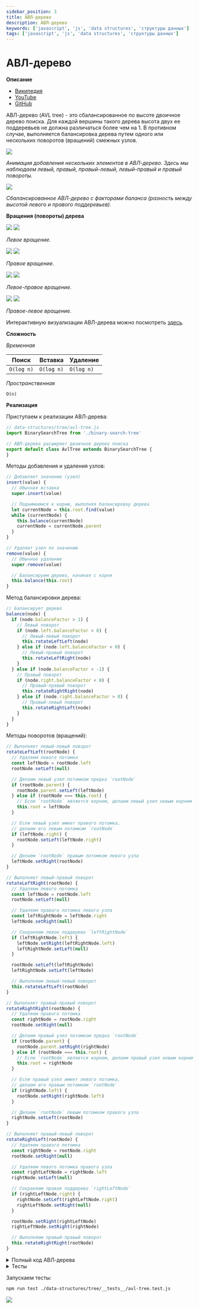 ```yaml
---
sidebar_position: 3
title: АВЛ-дерево
description: АВЛ-дерево
keywords: ['javascript', 'js', 'data structures', 'структуры данных']
tags: ['javascript', 'js', 'data structures', 'структуры данных']
---
```


# АВЛ-дерево

__Описание__

- [Википедия](https://ru.wikipedia.org/wiki/%D0%90%D0%92%D0%9B-%D0%B4%D0%B5%D1%80%D0%B5%D0%B2%D0%BE)
- [YouTube](https://www.youtube.com/watch?v=DB1HFCEdLxA)
- [GitHub](https://github.com/harryheman/algorithms-data-structures/blob/main/src/data-structures/tree/avl-tree.js)

АВЛ-дерево (AVL tree) - это сбалансированное по высоте двоичное дерево поиска. Для каждой вершины такого дерева высота двух ее поддеревьев не должна различаться более чем на 1. В противном случае, выполняется балансировка дерева путем одного или нескольких поворотов (вращений) смежных узлов.

<img src="https://habrastorage.org/webt/l5/om/48/l5om486fusvq7o8dy4rl2spw6v0.gif" />
<br />

_Анимация добавления нескольких элементов в АВЛ-дерево. Здесь мы наблюдаем левый, правый, правый-левый, левый-правый и правый повороты._

<img src="https://habrastorage.org/webt/4k/tx/jb/4ktxjbjjmrje-2lx6u2vo5zmzwo.png" />
<br />

_Сбалансированное АВЛ-дерево с факторами баланса (разность между высотой левого и правого поддеревьев)._

__Вращения (повороты) дерева__

<img src="https://habrastorage.org/webt/y0/xu/cl/y0xuclok4has_hjbyxaxphopyn8.jpeg" />
<img src="https://habrastorage.org/webt/y8/et/lv/y8etlvr0er1dtttao3uvocjumii.png" />
<br />

_Левое вращение._

<img src="https://habrastorage.org/webt/ov/aj/n0/ovajn04ijolefodbbdsihrep_y0.jpeg" />
<img src="https://habrastorage.org/webt/ab/he/h8/abheh8t3of8fvg0_za4o27zauey.png" />
<br />

_Правое вращение._

<img src="https://habrastorage.org/webt/ng/pd/0x/ngpd0xnfp6fffu89qlyj0vf-u2m.jpeg" />
<img src="https://habrastorage.org/webt/7k/fm/tf/7kfmtfrexx2itgz_4gxh0coqp1y.png" />
<br />

_Левое-правое вращение._

<img src="https://habrastorage.org/webt/38/87/qy/3887qy95gorbut0fnzi_t88owwq.jpeg" />
<img src="https://habrastorage.org/webt/a8/yt/si/a8ytsioqvhr314v0h182i1nlp6w.png" />
<br />

_Правое-левое вращение._

Интерактивную визуализации АВЛ-дерева можно посмотреть [здесь](https://www.cs.usfca.edu/~galles/visualization/AVLtree.html).

__Сложность__

_Временная_

| Поиск      | Вставка    | Удаление   |
|------------|------------|------------|
| `O(log n)` | `O(log n)` | `O(log n)` |

_Пространственная_

`O(n)`

__Реализация__

Приступаем к реализации АВЛ-дерева:

```javascript
// data-structures/tree/avl-tree.js
import BinarySearchTree from './binary-search-tree'

// АВЛ-дерево расширяет двоичное дерево поиска
export default class AvlTree extends BinarySearchTree {
}
```

Методы добавления и удаления узлов:

```javascript
// Добавляет значение (узел)
insert(value) {
  // Обычная вставка
  super.insert(value)

  // Поднимаемся к корню, выполняя балансировку дерева
  let currentNode = this.root.find(value)
  while (currentNode) {
    this.balance(currentNode)
    currentNode = currentNode.parent
  }
}

// Удаляет узел по значению
remove(value) {
  // Обычное удаление
  super.remove(value)

  // Балансируем дерево, начиная с корня
  this.balance(this.root)
}
```

Метод балансировки дерева:

```javascript
// Балансирует дерево
balance(node) {
  if (node.balanceFactor > 1) {
    // Левый поворот
    if (node.left.balanceFactor > 0) {
      // Левый-левый поворот
      this.rotateLeftLeft(node)
    } else if (node.left.balanceFactor < 0) {
      // Левый-правый поворот
      this.rotateLeftRight(node)
    }
  } else if (node.balanceFactor < -1) {
    // Правый поворот
    if (node.right.balanceFactor < 0) {
      // Правый-правый поворот
      this.rotateRightRight(node)
    } else if (node.right.balanceFactor > 0) {
      // Правый-левый поворот
      this.rotateRightLeft(node)
    }
  }
}
```

Методы поворотов (вращений):

```javascript
// Выполняет левый-левый поворот
rotateLeftLeft(rootNode) {
  // Удаляем левого потомка
  const leftNode = rootNode.left
  rootNode.setLeft(null)

  // Делаем левый узел потомком предка `rootNode`
  if (rootNode.parent) {
    rootNode.parent.setLeft(leftNode)
  } else if (rootNode === this.root) {
    // Если `rootNode` является корнем, делаем левый узел новым корнем
    this.root = leftNode
  }

  // Если левый узел имеет правого потомка,
  // делаем его левым потомком `rootNode`
  if (leftNode.right) {
    rootNode.setLeft(leftNode.right)
  }

  // Делаем `rootNode` правым потомком левого узла
  leftNode.setRight(rootNode)
}

// Выполняет левый-правый поворот
rotateLeftRight(rootNode) {
  // Удаляем левого потомка
  const leftNode = rootNode.left
  rootNode.setLeft(null)

  // Удаляем правого потомка левого узла
  const leftRightNode = leftNode.right
  leftNode.setRight(null)

  // Сохраняем левое поддерево `leftRightNode`
  if (leftRightNode.left) {
    leftNode.setRight(leftRightNode.left)
    leftRightNode.setLeft(null)
  }

  rootNode.setLeft(leftRightNode)
  leftRightNode.setLeft(leftNode)

  // Выполняем левый-левый поворот
  this.rotateLeftLeft(rootNode)
}

// Выполняет правый-правый поворот
rotateRightRight(rootNode) {
  // Удаляем правого потомка
  const rightNode = rootNode.right
  rootNode.setRight(null)

  // Делаем правый узел потомком предка `rootNode`
  if (rootNode.parent) {
    rootNode.parent.setRight(rightNode)
  } else if (rootNode === this.root) {
    // Если `rootNode` является корнем, делаем правый узел новым корнем
    this.root = rightNode
  }

  // Если правый узел имеет левого потомка,
  // делаем его правым потомком `rootNode`
  if (rightNode.left) {
    rootNode.setRight(rightNode.left)
  }

  // Делаем `rootNode` левым потомком правого узла
  rightNode.setLeft(rootNode)
}

// Выполняет правый-левый поворот
rotateRightLeft(rootNode) {
  // Удаляем правого потомка
  const rightNode = rootNode.right
  rootNode.setRight(null)

  // Удаляем левого потомка правого узла
  const rightLeftNode = rightNode.left
  rightNode.setLeft(null)

  // Сохраняем правое поддерево `rightLeftNode`
  if (rightLeftNode.right) {
    rightNode.setLeft(rightLeftNode.right)
    rightLeftNode.setRight(null)
  }

  rootNode.setRight(rightLeftNode)
  rightLeftNode.setRight(rightNode)

  // Выполняем правый-правый поворот
  this.rotateRightRight(rootNode)
}
```

<details>
<summary>Полный код АВЛ-дерева</summary>

```javascript
import BinarySearchTree from './binary-search-tree'

// АВЛ-дерево расширяет двоичное дерево поиска
export default class AvlTree extends BinarySearchTree {
  // Добавляет значение (узел)
  insert(value) {
    // Обычная вставка
    super.insert(value)

    // Поднимаемся к корню, выполняя балансировку дерева
    let currentNode = this.root.find(value)
    while (currentNode) {
      this.balance(currentNode)
      currentNode = currentNode.parent
    }
  }

  // Удаляет узел по значению
  remove(value) {
    // Обычное удаление
    super.remove(value)

    // Балансируем дерево, начиная с корня
    this.balance(this.root)
  }

  // Балансирует дерево
  balance(node) {
    if (node.balanceFactor > 1) {
      // Левый поворот
      if (node.left.balanceFactor > 0) {
        // Левый-левый поворот
        this.rotateLeftLeft(node)
      } else if (node.left.balanceFactor < 0) {
        // Левый-правый поворот
        this.rotateLeftRight(node)
      }
    } else if (node.balanceFactor < -1) {
      // Правый поворот
      if (node.right.balanceFactor < 0) {
        // Правый-правый поворот
        this.rotateRightRight(node)
      } else if (node.right.balanceFactor > 0) {
        // Правый-левый поворот
        this.rotateRightLeft(node)
      }
    }
  }

  // Выполняет левый-левый поворот
  rotateLeftLeft(rootNode) {
    // Удаляем левого потомка
    const leftNode = rootNode.left
    rootNode.setLeft(null)

    // Делаем левый узел потомком предка `rootNode`
    if (rootNode.parent) {
      rootNode.parent.setLeft(leftNode)
    } else if (rootNode === this.root) {
      // Если `rootNode` является корнем, делаем левый узел новым корнем
      this.root = leftNode
    }

    // Если левый узел имеет правого потомка,
    // делаем его левым потомком `rootNode`
    if (leftNode.right) {
      rootNode.setLeft(leftNode.right)
    }

    // Делаем `rootNode` правым потомком левого узла
    leftNode.setRight(rootNode)
  }

  // Выполняет левый-правый поворот
  rotateLeftRight(rootNode) {
    // Удаляем левого потомка
    const leftNode = rootNode.left
    rootNode.setLeft(null)

    // Удаляем правого потомка левого узла
    const leftRightNode = leftNode.right
    leftNode.setRight(null)

    // Сохраняем левое поддерево `leftRightNode`
    if (leftRightNode.left) {
      leftNode.setRight(leftRightNode.left)
      leftRightNode.setLeft(null)
    }

    rootNode.setLeft(leftRightNode)
    leftRightNode.setLeft(leftNode)

    // Выполняем левый-левый поворот
    this.rotateLeftLeft(rootNode)
  }

  // Выполняет правый-правый поворот
  rotateRightRight(rootNode) {
    // Удаляем правого потомка
    const rightNode = rootNode.right
    rootNode.setRight(null)

    // Делаем правый узел потомком предка `rootNode`
    if (rootNode.parent) {
      rootNode.parent.setRight(rightNode)
    } else if (rootNode === this.root) {
      // Если `rootNode` является корнем, делаем правый узел новым корнем
      this.root = rightNode
    }

    // Если правый узел имеет левого потомка,
    // делаем его правым потомком `rootNode`
    if (rightNode.left) {
      rootNode.setRight(rightNode.left)
    }

    // Делаем `rootNode` левым потомком правого узла
    rightNode.setLeft(rootNode)
  }

  // Выполняет правый-левый поворот
  rotateRightLeft(rootNode) {
    // Удаляем правого потомка
    const rightNode = rootNode.right
    rootNode.setRight(null)

    // Удаляем левого потомка правого узла
    const rightLeftNode = rightNode.left
    rightNode.setLeft(null)

    // Сохраняем правое поддерево `rightLeftNode`
    if (rightLeftNode.right) {
      rightNode.setLeft(rightLeftNode.right)
      rightLeftNode.setRight(null)
    }

    rootNode.setRight(rightLeftNode)
    rightLeftNode.setRight(rightNode)

    // Выполняем правый-правый поворот
    this.rotateRightRight(rootNode)
  }
}
```

</details>

<details>
<summary>Тесты</summary>

```javascript
// data-structures/tree/__tests__/avl-tree.test.js
import AvlTree from '../avl-tree'

describe('AvlTree', () => {
  it('должен выполнить простой левый-левый поворот', () => {
    const tree = new AvlTree()

    tree.insert(4)
    tree.insert(3)
    tree.insert(2)

    expect(tree.toString()).toBe('2,3,4')
    expect(tree.root.value).toBe(3)
    expect(tree.root.height).toBe(1)

    tree.insert(1)

    expect(tree.toString()).toBe('1,2,3,4')
    expect(tree.root.value).toBe(3)
    expect(tree.root.height).toBe(2)

    tree.insert(0)

    expect(tree.toString()).toBe('0,1,2,3,4')
    expect(tree.root.value).toBe(3)
    expect(tree.root.left.value).toBe(1)
    expect(tree.root.height).toBe(2)
  })

  it('должен выполнить сложный левый-левый поворот', () => {
    const tree = new AvlTree()

    tree.insert(30)
    tree.insert(20)
    tree.insert(40)
    tree.insert(10)

    expect(tree.root.value).toBe(30)
    expect(tree.root.height).toBe(2)
    expect(tree.toString()).toBe('10,20,30,40')

    tree.insert(25)
    expect(tree.root.value).toBe(30)
    expect(tree.root.height).toBe(2)
    expect(tree.toString()).toBe('10,20,25,30,40')

    tree.insert(5)
    expect(tree.root.value).toBe(20)
    expect(tree.root.height).toBe(2)
    expect(tree.toString()).toBe('5,10,20,25,30,40')
  })

  it('должен выполнить простой правый-правый поворот', () => {
    const tree = new AvlTree()

    tree.insert(2)
    tree.insert(3)
    tree.insert(4)

    expect(tree.toString()).toBe('2,3,4')
    expect(tree.root.value).toBe(3)
    expect(tree.root.height).toBe(1)

    tree.insert(5)

    expect(tree.toString()).toBe('2,3,4,5')
    expect(tree.root.value).toBe(3)
    expect(tree.root.height).toBe(2)

    tree.insert(6)

    expect(tree.toString()).toBe('2,3,4,5,6')
    expect(tree.root.value).toBe(3)
    expect(tree.root.right.value).toBe(5)
    expect(tree.root.height).toBe(2)
  })

  it('должен выполнить сложный правый-правый поворот', () => {
    const tree = new AvlTree()

    tree.insert(30)
    tree.insert(20)
    tree.insert(40)
    tree.insert(50)

    expect(tree.root.value).toBe(30)
    expect(tree.root.height).toBe(2)
    expect(tree.toString()).toBe('20,30,40,50')

    tree.insert(35)
    expect(tree.root.value).toBe(30)
    expect(tree.root.height).toBe(2)
    expect(tree.toString()).toBe('20,30,35,40,50')

    tree.insert(55)
    expect(tree.root.value).toBe(40)
    expect(tree.root.height).toBe(2)
    expect(tree.toString()).toBe('20,30,35,40,50,55')
  })

  it('должен выполнить левый-правый поворот', () => {
    const tree = new AvlTree()

    tree.insert(30)
    tree.insert(20)
    tree.insert(25)

    expect(tree.root.height).toBe(1)
    expect(tree.root.value).toBe(25)
    expect(tree.toString()).toBe('20,25,30')
  })

  it('должен выполнить правый-левый поворот', () => {
    const tree = new AvlTree()

    tree.insert(30)
    tree.insert(40)
    tree.insert(35)

    expect(tree.root.height).toBe(1)
    expect(tree.root.value).toBe(35)
    expect(tree.toString()).toBe('30,35,40')
  })

  it('должен создать сбалансированное дерево: кейс #1', () => {
    // @see: https://www.youtube.com/watch?v=rbg7Qf8GkQ4&t=839s
    const tree = new AvlTree()

    tree.insert(1)
    tree.insert(2)
    tree.insert(3)

    expect(tree.root.value).toBe(2)
    expect(tree.root.height).toBe(1)
    expect(tree.toString()).toBe('1,2,3')

    tree.insert(6)

    expect(tree.root.value).toBe(2)
    expect(tree.root.height).toBe(2)
    expect(tree.toString()).toBe('1,2,3,6')

    tree.insert(15)

    expect(tree.root.value).toBe(2)
    expect(tree.root.height).toBe(2)
    expect(tree.toString()).toBe('1,2,3,6,15')

    tree.insert(-2)

    expect(tree.root.value).toBe(2)
    expect(tree.root.height).toBe(2)
    expect(tree.toString()).toBe('-2,1,2,3,6,15')

    tree.insert(-5)

    expect(tree.root.value).toBe(2)
    expect(tree.root.height).toBe(2)
    expect(tree.toString()).toBe('-5,-2,1,2,3,6,15')

    tree.insert(-8)

    expect(tree.root.value).toBe(2)
    expect(tree.root.height).toBe(3)
    expect(tree.toString()).toBe('-8,-5,-2,1,2,3,6,15')
  })

  it('должен создать сбалансированное дерево: кейс #2', () => {
    // @see https://www.youtube.com/watch?v=7m94k2Qhg68
    const tree = new AvlTree()

    tree.insert(43)
    tree.insert(18)
    tree.insert(22)
    tree.insert(9)
    tree.insert(21)
    tree.insert(6)

    expect(tree.root.value).toBe(18)
    expect(tree.root.height).toBe(2)
    expect(tree.toString()).toBe('6,9,18,21,22,43')

    tree.insert(8)

    expect(tree.root.value).toBe(18)
    expect(tree.root.height).toBe(2)
    expect(tree.toString()).toBe('6,8,9,18,21,22,43')
  })

  it('должен выполнить левый-правый поворот с сохранением левого поддерева: кейс #1', () => {
    const tree = new AvlTree()

    tree.insert(30)
    tree.insert(15)
    tree.insert(40)
    tree.insert(10)
    tree.insert(18)
    tree.insert(35)
    tree.insert(45)
    tree.insert(5)
    tree.insert(12)

    expect(tree.toString()).toBe('5,10,12,15,18,30,35,40,45')
    expect(tree.root.height).toBe(3)

    tree.insert(11)

    expect(tree.toString()).toBe('5,10,11,12,15,18,30,35,40,45')
    expect(tree.root.height).toBe(3)
  })

  it('должен выполнить левый-правый поворот с сохранением левого поддерева: кейс #2', () => {
    const tree = new AvlTree()

    tree.insert(30)
    tree.insert(15)
    tree.insert(40)
    tree.insert(10)
    tree.insert(18)
    tree.insert(35)
    tree.insert(45)
    tree.insert(42)
    tree.insert(47)

    expect(tree.toString()).toBe('10,15,18,30,35,40,42,45,47')
    expect(tree.root.height).toBe(3)

    tree.insert(43)

    expect(tree.toString()).toBe('10,15,18,30,35,40,42,43,45,47')
    expect(tree.root.height).toBe(3)
  })

  it('должен удалить значения из дерева с правым-правым поворотом', () => {
    const tree = new AvlTree()

    tree.insert(10)
    tree.insert(20)
    tree.insert(30)
    tree.insert(40)

    expect(tree.toString()).toBe('10,20,30,40')

    tree.remove(10)

    expect(tree.toString()).toBe('20,30,40')
    expect(tree.root.value).toBe(30)
    expect(tree.root.left.value).toBe(20)
    expect(tree.root.right.value).toBe(40)
    expect(tree.root.balanceFactor).toBe(0)
  })

  it('должен удалить значения из дерева с левым-левым поворотом', () => {
    const tree = new AvlTree()

    tree.insert(10)
    tree.insert(20)
    tree.insert(30)
    tree.insert(5)

    expect(tree.toString()).toBe('5,10,20,30')

    tree.remove(30)

    expect(tree.toString()).toBe('5,10,20')
    expect(tree.root.value).toBe(10)
    expect(tree.root.left.value).toBe(5)
    expect(tree.root.right.value).toBe(20)
    expect(tree.root.balanceFactor).toBe(0)
  })

  it('должен выполнять балансировку дерева после удаления значений', () => {
    const tree = new AvlTree()

    tree.insert(1)
    tree.insert(2)
    tree.insert(3)
    tree.insert(4)
    tree.insert(5)
    tree.insert(6)
    tree.insert(7)
    tree.insert(8)
    tree.insert(9)

    expect(tree.toString()).toBe('1,2,3,4,5,6,7,8,9')
    expect(tree.root.value).toBe(4)
    expect(tree.root.height).toBe(3)
    expect(tree.root.balanceFactor).toBe(-1)

    tree.remove(8)

    expect(tree.root.value).toBe(4)
    expect(tree.root.balanceFactor).toBe(-1)

    tree.remove(9)

    expect(tree.contains(8)).toBeFalsy()
    expect(tree.contains(9)).toBeFalsy()
    expect(tree.toString()).toBe('1,2,3,4,5,6,7')
    expect(tree.root.value).toBe(4)
    expect(tree.root.height).toBe(2)
    expect(tree.root.balanceFactor).toBe(0)
  })
})
```

</details>

Запускаем тесты:

```bash
npm run test ./data-structures/tree/__tests__/avl-tree.test.js
```

<img src="https://habrastorage.org/webt/np/_y/wg/np_ywgfp7-clhaojn8z8qs9fdos.png" />
